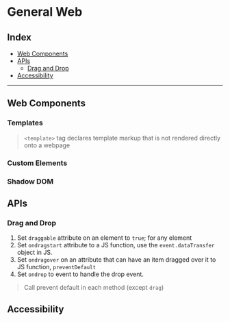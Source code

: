 <!-- omit in toc -->
# General Web

<!-- omit in toc -->
## Index

- [Web Components](#web-components)
- [APIs](#apis)
  - [Drag and Drop](#drag-and-drop)
- [Accessibility](#accessibility)

---

## Web Components

<!-- omit in toc -->
### Templates

> `<template>` tag declares template markup that is not rendered directly onto a webpage

<!-- omit in toc -->
### Custom Elements

<!-- omit in toc -->
### Shadow DOM

## APIs

### Drag and Drop

1. Set `draggable` attribute on an element to `true`; for any element
2. Set `ondragstart` attribute to a JS function, use the `event.dataTransfer` object in JS.
3. Set `ondragover` on an attribute that can have an item dragged over it to JS function, `preventDefault`
4. Set `ondrop` to event to handle the drop event.

> Call prevent default in each method (except `drag`)

## Accessibility